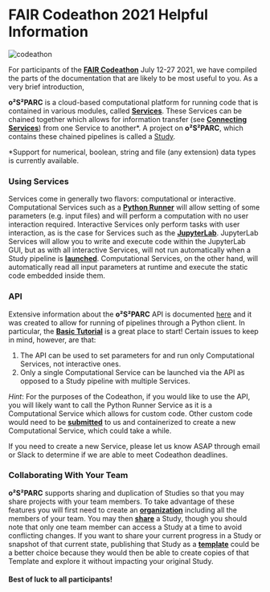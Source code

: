 # FAIR Codeathon 2021 Helpful Information

![codeathon](https://images.ctfassets.net/6bya4tyw8399/2qgsOmFnm7wYIfRrPrqbgx/ae3255858aa12bfcebb52e95c7cacffe/codeathon-graphic.png)

For participants of the [**FAIR Codeathon**](https://sparc.science/help/2021-sparc-fair-codeathon) July 12-27 2021, we have compiled the parts of the documentation that are likely to be most useful to you. As a very brief introduction, 

**o²S²PARC** is a cloud-based computational platform for running code that is contained in various modules, called [**Services**](docs/platform_introduction/services.md). These Services can be chained together which allows for information transfer (see [**Connecting Services**](docs/study_setup/connecting_services.md)) from one Service to another\*. A project on **o²S²PARC**, which contains these chained pipelines is called a [Study](docs/platform_introduction/studies.md).

*Support for numerical, boolean, string and file (any extension) data types is currently available.
### Using Services
Services come in generally two flavors: computational or interactive. Computational Services such as a [**Python Runner**](docs/tutorials/python_runner.md) will allow setting of some parameters (e.g. input files) and will perform a computation with no user interaction required. Interactive Services only perform tasks with user interaction, as is the case for Services such as the [**JupyterLab**](docs/study_setup/JupyterLabs.md). JupyterLab Services will allow you to write and execute code within the JupyterLab GUI, but as with all interactive Services, will not run automatically when a Study pipeline is [**launched**](docs/study_setup/run_simulation.md). Computational Services, on the other hand, will automatically read all input parameters at runtime and execute the static code embedded inside them. 

### API 
Extensive information about the **o²S²PARC** API is documented [here](https://itisfoundation.github.io/osparc-simcore-python-client/#/) and it was created to allow for running of pipelines through a Python client. In particular, the [**Basic Tutorial**](https://itisfoundation.github.io/osparc-simcore-python-client/#/md/tutorials/BasicTutorial?id=basic-tutorial) is a great place to start! Certain issues to keep in mind, however, are that:
1. The API can be used to set parameters for and run only Computational Services, not interactive ones.
2. Only a single Computational Service can be launched via the API as opposed to a Study pipeline with multiple Services.

*Hint*: For the purposes of the Codeathon, if you would like to use the API, you will likely want to call the Python Runner Service as it is a Computational Service which allows for custom code. Other custom code would need to be [**submitted**](docs/submission.md) to us and containerized to create a new Computational Service, which could take a while. 

If you need to create a new Service, please let us know ASAP through email or Slack to determine if we are able to meet Codeathon deadlines.

### Collaborating With Your Team
**o²S²PARC** supports sharing and duplication of Studies so that you may share projects with your team members. To take advantage of these features you will first need to create an [**organization**](docs/study_setup/sharestudy?id=organization) including all the members of your team. You may then [**share**](docs/study_setup/sharestudy?id=sharing-a-study) a Study, though you should note that only one team member can access a Study at a time to avoid conflicting changes. If you want to share your current progress in a Study or snapshot of that current state, publishing that Study as a [**template**](docs/study_setup/sharestudy?id=publishing-a-study-as-a-template) could be a better choice because they would then be able to create copies of that Template and explore it without impacting your original Study. 


#### Best of luck to all participants!